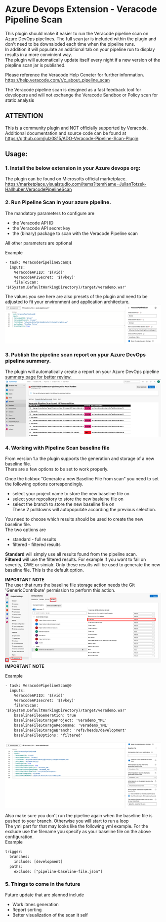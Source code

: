 # Azure Devops Extension - Veracode Pipeline Scan
This plugin should make it easier to run the Veracode pipeline scan on Azure DevOps pipelines. The full scan jar is included within the plugin and don't need to be downaloded each time when the pipeline runs.  
In addition it will populate an additional tab on your pipeline run to display results in a more convinient way.  
The plugin will automatically update itself every night if a new version of the piepline scan jar is published.  
  

Please reference the Veracode Help Ceneter for further information.  
https://help.veracode.com/r/c_about_pipeline_scan  

The Veracode pipeline scan is desgined as a fast feedback tool for developers and will not exchange the Veracode Sandbox or Policy scan for static analysis

ATTENTION  
---------
This is a community plugin and NOT officially supported by Veracode.
Additional documentation and source code can be found at https://github.com/julz0815/ADO-Veracode-Pipeline-Scan-Plugin

## Usage:

### 1. Install the below extension in your Azure devops org:
The plugin can be found on Microsofts official marketplace.
https://marketplace.visualstudio.com/items?itemName=JulianTotzek-Hallhuber.VeracodePipelineScan



### 2. Run  Pipeline Scan in your azure pipeline.
The mandatory parameters to configure are  
- the Veracode API ID  
- the Veracode API secret key  
- the (binary) package to scan with the Veracode Pipeline scan  
  
All other parameters are optional 
  
Example  
```
- task: VeracodePipelineScan@1  
  inputs:  
    VeracodeAPIID: '$(vid)'  
    VeracodeAPISecret: '$(vkey)'  
    fileToScan: '$(System.DefaultWorkingDirectory)/target/verademo.war'  
```    
The values you see here are also presets of the plugin and need to be adjusted to fit your environment and application architecture.  
![](/images/Standard_Config.png)  

### 3. Publish the pipeline scan report on ypur Azure DevOps pipeline summery.
The plugin will automatically create a report on your Azure DevOps pipeline summery page for better review.  
![](/images/Results_Overview.png)  
    
### 4. Working with Pipeline Scan baseline file  
From version 1.x the plugin supports the generation and storage of a new baseline file.  
There are a few options to be set to work properly.  
  
Once the tickbox "Generate a new Baseline File from scan" you need to set the following options correspondingly.  
- select your project name to store the new baseline file on
- select your repository to store the new basleine file on  
- select the branch to store the new baseline file on  
These 2 pulldowns will autopopulate according the previous selection.  
  
You need to choose which results should be used to create the new baseline file.  
The two options are  
- standard - full results  
- filtered - filtered results  
  
**Standard** will simply use all results found from the pipeline scan.  
**Filtered** will use the filtered results. For example if you want to fail on severity, CWE or simialr. Only these results will be used to generate the new baseline file. This is the default option.    
  
**IMPORTANT NOTE**  
The user that runs the baseline file storage action needs the Git 'GenericContribute' permission to perform this action.  
![](/images/Permissions_Config.png)  
**IMPORTANT NOTE**  
  
Example
```
- task: VeracodePipelineScan@0
  inputs:
    VeracodeAPIID: '$(vid)'
    VeracodeAPIsecret: '$(vkey)'
    fileToScan: '$(System.DefaultWorkingDirectory)/target/verademo.war'
    baselineFileGeneration: true
    baselineFileStorageProject: 'Verademo_YML'
    baselineFileStorageReponame: 'Verademo_YML'
    baselineFileStorageBranch: 'refs/heads/development'
    baselineFileOptions: 'filtered'
```
  
![](/images/Baseline_Config.png)  
  
Also make sure you don't run the pipeline again when the baseline file is pushed to your branch. Otherwise you will start to run a loop   
The yml part for that may looks like the following yml example. For the exclude use the filename you specify as your baseline file on the above configuration.    
Example
```
trigger:
  branches:
    include: [development]
  paths:
    exclude: ["pipeline-baseline-file.json"]
```  

### 5. Things to come in the future  
Future update that are planned include  
- Work itmes generation  
- Report sorting  
- Better visualization of the scan it self
